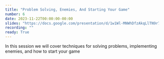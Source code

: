 ```yaml
---
title: "Problem Solving, Enemies, And Starting Your Game"
number: 6
date: 2023-11-22T00:00:00-00:00
slides: "https://docs.google.com/presentation/d/1w1Wl-MNWhDfzAkqLlTN9r7Ci-w15ninSxsL2L3iDSBc/edit?usp=share_link"
recording: ""
ready: True
---
```


In this session we will cover techniques for solving problems, implementing enemies, and how to start your game
